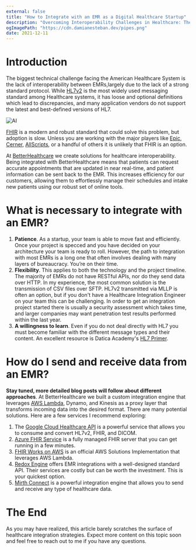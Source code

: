 ```yaml
---
external: false
title: "How to Integrate with an EMR as a Digital Healthcare Startup"
description: "Overcoming Interoperability Challenges in Healthcare: The EMR Integration Journey - In this informative post, the author discusses the critical challenge of interoperability among Electronic Medical Records (EMR) systems within the American healthcare system. The article explores the role of common messaging standards like HL7v2 and FHIR, and the complications that arise due to their inconsistent adoption. The post provides a firsthand perspective on integrating with EMR systems, drawing from the experience at BetterHealthcare. It outlines key requirements such as patience, flexibility, and a willingness to learn, with insights into the technical aspects, like handling HL7 messages. Readers also get a sneak-peek into forthcoming detailed posts about different approaches to send and receive data from an EMR. The blog serves as a valuable resource for healthcare startups and others interested in the intricacies of healthcare data interoperability."
ogImagePath: "https://cdn.damianesteban.dev/pipes.png"
date: 2021-12-11
---
```


# Introduction

The biggest technical challenge facing the American Healthcare System is the lack of interoperability between EMRs,largely due to the lack of a strong standard protocol. While [HL7v2](https://www.hl7.org/implement/standards/product_brief.cfm?product_id=185) is the most widely used messaging standard among Healthcare systems, it has loose and optional definitions which lead to discrepancies, and many application vendors do not support the latest and best-defined versions of HL7.    

![AI](https://cdn.damianesteban.dev/pipes.png)

[FHIR](https://fhir.org/) is a modern and robust standard that could solve this problem, but adoption is slow. Unless you are working with the major players like [Epic](https://fhir.epic.com/), [Cerner](https://fhir.cerner.com/), [AllScripts](https://developer.allscripts.com/content/fhir/), or a handful of others it is unlikely that FHIR is an option.

At [BetterHealthcare](https://www.betterhealthcare.co) we create solutions for healthcare interoperability. Being integrated with BetterHealthcare means that patients can request accurate appointments that are updated in near real-time, and patient information can be sent back to the EMR. This increases efficiency for our customers, allowing them to effortlessly manage their schedules and intake new patients using our robust set of online tools.


# What is necessary to integrate with an EMR?


1. **Patience**. As a startup, your team is able to move fast and efficiently. Once your project is specced and you have decided on your architecture your team is ready to roll. However, the path to integration with most EMRs is a long one that often involves dealing with many layers of bureaucracy. You’re on their time. 
2. **Flexibility**. This applies to both the technology and the project timeline. The majority of EMRs do not have RESTful APIs, nor do they send data over HTTP. In my experience, the most common solution is the transmission of CSV files over SFTP. HL7v2 transmitted via MLLP is often an option, but if you don't have a Healthcare Integration Engineer on your team this can be challenging. In order to get an integration project started there is usually a security assessment which takes time, and larger companies may want penetration test results performed within the last year.
3. **A willingness to learn**. Even if you do not deal directly with HL7 you must become familiar with the different message types and their content. An excellent resource is Datica Academy's [HL7 Primer](https://datica-2019.netlify.app/academy/hl7-101-a-primer/).

# How do I send and receive data from an EMR?

**Stay tuned, more detailed blog posts will follow about different approaches**. At BetterHealthcare we built a custom integration engine that leverages [AWS Lambda](https://aws.amazon.com/lambda/), Dynamo, and Kinesis as a proxy layer that transforms incoming data into the desired format. There are many potential solutions. Here are a few services I recommend exploring:

1. The [Google Cloud Healthcare API](https://cloud.google.com/healthcare-api/) is a powerful service that allows you to consume and convert HL7v2, FHIR, and DICOM.
2. [Azure FHIR Service](https://docs.microsoft.com/en-us/azure/healthcare-apis/fhir/) is a fully managed FHIR server that you can get running in a few minutes.
3. [FHIR Works on AWS](https://aws.amazon.com/solutions/implementations/fhir-works-on-aws/) is an official AWS Solutions Implementation that leverages AWS Lambda.
4. [Redox Engine](https://www.redoxengine.com/product/) offers EMR integrations with a well-designed standard API. Their services are costly but can be worth the investment. This is your quickest option.
5. [Mirth Connect](https://www.nextgen.com/products-and-services/integration-engine) is a powerful integration engine that allows you to send and receive any type of healthcare data.

# The End

As you may have realized, this article barely scratches the surface of healthcare integration strategies. Expect more content on this topic soon and feel free to reach out to me if you have any questions.


